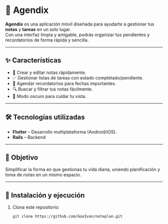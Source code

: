 # 📒 Agendix

**Agendix** es una aplicación móvil diseñada para ayudarte a gestionar tus **notas** y **tareas** en un solo lugar.  
Con una interfaz limpia y amigable, podrás organizar tus pendientes y recordatorios de forma rápida y sencilla.

---

## ✨ Características

- 📝 Crear y editar notas rápidamente.  
- ✅ Gestionar listas de tareas con estado completado/pendiente.  
- 📅 Agendar recordatorios para fechas importantes.  
- 🔍 Buscar y filtrar tus notas fácilmente.  
- 🌙 Modo oscuro para cuidar tu vista.

---

## 🛠 Tecnologías utilizadas

- **Flutter** – Desarrollo multiplataforma (Android/iOS).  
- **Rails** – Backend  

---

## 🎯 Objetivo

Simplificar la forma en que gestionas tu vida diaria, uniendo planificación y toma de notas en un mismo espacio.

---

## 🚀 Instalación y ejecución

1. Clona este repositorio:  
   ```bash
   git clone https://github.com/GooIvan/noteplan.git
